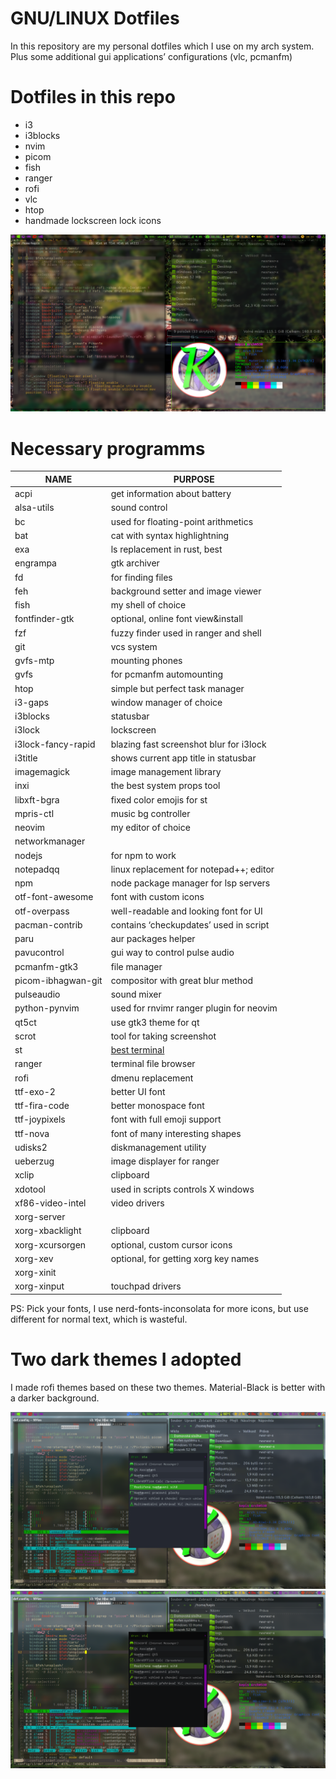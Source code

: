 # GNU/LINUX Dotfiles

In this repository are my personal dotfiles which I use on my arch system. Plus some additional gui
applications’ configurations (vlc, pcmanfm)

# Dotfiles in this repo

-   i3
-   i3blocks
-   nvim
-   picom
-   fish
-   ranger
-   rofi
-   vlc
-   htop
-   handmade lockscreen lock icons

![screenshot](screenshot.png)

# Necessary programms

| NAME               | PURPOSE                                           |
|--------------------|---------------------------------------------------|
| acpi               | get information about battery                     |
| alsa-utils         | sound control                                     |
| bc                 | used for floating-point arithmetics               |
| bat                | cat with syntax highlightning                     |
| exa                | ls replacement in rust, best                      |
| engrampa           | gtk archiver                                      |
| fd                 | for finding files                                 |
| feh                | background setter and image viewer                |
| fish               | my shell of choice                                |
| fontfinder-gtk     | optional, online font view&install                |
| fzf                | fuzzy finder used in ranger and shell             |
| git                | vcs system                                        |
| gvfs-mtp           | mounting phones                                   |
| gvfs               | for pcmanfm automounting                          |
| htop               | simple but perfect task manager                   |
| i3-gaps            | window manager of choice                          |
| i3blocks           | statusbar                                         |
| i3lock             | lockscreen                                        |
| i3lock-fancy-rapid | blazing fast screenshot blur for i3lock           |
| i3title            | shows current app title in statusbar              |
| imagemagick        | image management library                          |
| inxi               | the best system props tool                        |
| libxft-bgra        | fixed color emojis for st                         |
| mpris-ctl          | music bg controller                               |
| neovim             | my editor of choice                               |
| networkmanager     |                                                   |
| nodejs             | for npm to work                                   |
| notepadqq          | linux replacement for notepad++; editor           |
| npm                | node package manager for lsp servers              |
| otf-font-awesome   | font with custom icons                            |
| otf-overpass       | well-readable and looking font for UI             |
| pacman-contrib     | contains ‘checkupdates’ used in script            |
| paru               | aur packages helper                               |
| pavucontrol        | gui way to control pulse audio                    |
| pcmanfm-gtk3       | file manager                                      |
| picom-ibhagwan-git | compositor with great blur method                 |
| pulseaudio         | sound mixer                                       |
| python-pynvim      | used for rnvimr ranger plugin for neovim          |
| qt5ct              | use gtk3 theme for qt                             |
| scrot              | tool for taking screenshot                        |
| st                 | [best terminal](https://github.com/JosefLitos/st) |
| ranger             | terminal file browser                             |
| rofi               | dmenu replacement                                 |
| ttf-exo-2          | better UI font                                    |
| ttf-fira-code      | better monospace font                             |
| ttf-joypixels      | font with full emoji support                      |
| ttf-nova           | font of many interesting shapes                   |
| udisks2            | diskmanagement utility                            |
| ueberzug           | image displayer for ranger                        |
| xclip              | clipboard                                         |
| xdotool            | used in scripts controls X windows                |
| xf86-video-intel   | video drivers                                     |
| xorg-server        |                                                   |
| xorg-xbacklight    | clipboard                                         |
| xorg-xcursorgen    | optional, custom cursor icons                     |
| xorg-xev           | optional, for getting xorg key names              |
| xorg-xinit         |                                                   |
| xorg-xinput        | touchpad drivers                                  |

PS: Pick your fonts, I use nerd-fonts-inconsolata for more icons, but use different for normal text,
which is wasteful.

# Two dark themes I adopted

I made rofi themes based on these two themes. Material-Black is better with a darker background.

![Arc-Darkest-Kiwi](scr-AD-Kiwi.png) ![Material-Black-Lime](scr-MB-Lime.png)
